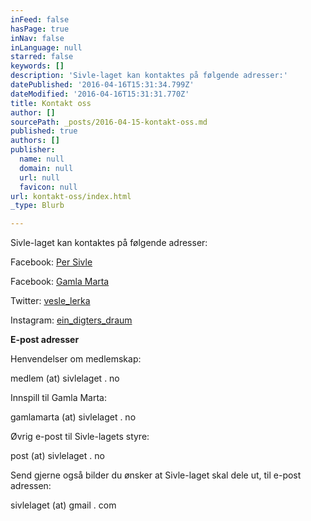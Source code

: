 ```yaml
---
inFeed: false
hasPage: true
inNav: false
inLanguage: null
starred: false
keywords: []
description: 'Sivle-laget kan kontaktes på følgende adresser:'
datePublished: '2016-04-16T15:31:34.799Z'
dateModified: '2016-04-16T15:31:31.770Z'
title: Kontakt oss
author: []
sourcePath: _posts/2016-04-15-kontakt-oss.md
published: true
authors: []
publisher:
  name: null
  domain: null
  url: null
  favicon: null
url: kontakt-oss/index.html
_type: Blurb

---
```

Sivle-laget kan kontaktes på følgende adresser:

Facebook: [Per Sivle][0]

Facebook: [Gamla Marta][1]

Twitter: [vesle\_lerka][2]

Instagram: [ein\_digters\_draum][3]

**E-post adresser**

Henvendelser om medlemskap:

medlem (at) sivlelaget . no

Innspill til Gamla Marta:

gamlamarta (at) sivlelaget . no

Øvrig e-post til Sivle-lagets styre:

post (at) sivlelaget . no

Send gjerne også bilder du ønsker at Sivle-laget skal dele ut, til e-post adressen:

sivlelaget (at) gmail . com

[0]: https://www.facebook.com/Sivlelaget
[1]: https://www.facebook.com/GamleMarta
[2]: https://twitter.com/vesle_lerka
[3]: https://www.instagram.com/ein_digters_draum/